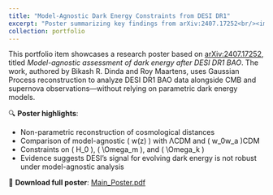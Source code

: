 ```yaml
---
title: "Model-Agnostic Dark Energy Constraints from DESI DR1"
excerpt: "Poster summarizing key findings from arXiv:2407.17252<br/><img src='/images/Main_Poster.jpg'>"
collection: portfolio
---
```


This portfolio item showcases a research poster based on [arXiv:2407.17252](https://arxiv.org/abs/2407.17252), titled *Model-agnostic assessment of dark energy after DESI DR1 BAO*. The work, authored by Bikash R. Dinda and Roy Maartens, uses Gaussian Process reconstruction to analyze DESI DR1 BAO data alongside CMB and supernova observations—without relying on parametric dark energy models.

🔍 **Poster highlights**:
- Non-parametric reconstruction of cosmological distances
- Comparison of model-agnostic \( w(z) \) with ΛCDM and \( w_0w_a \)CDM
- Constraints on \( H_0 \), \( \Omega_m \), and \( \Omega_k \)
- Evidence suggests DESI’s signal for evolving dark energy is not robust under model-agnostic analysis

📄 **Download full poster**: [Main_Poster.pdf](/files/Main_Poster.pdf)
